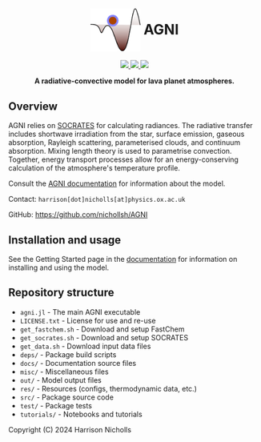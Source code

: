 <h1 align="center">
    <div>
        <img src="docs/src/assets/logo.svg" style="vertical-align: middle;" width="100px"/>
        <span style="vertical-align: middle;">AGNI</span>
    </div>
</h1>

<p align="center">
  <a href="https://github.com/nichollsh/AGNI/actions/workflows/install_and_test.yml">
    <img src="https://github.com/nichollsh/AGNI/actions/workflows/install_and_test.yml/badge.svg">
  </a>
  <a href="https://nichollsh.github.io/AGNI/dev/">
    <img src="https://github.com/nichollsh/AGNI/actions/workflows/documentation.yml/badge.svg">
  </a>
  <a href="LICENSE.txt">
    <img src="https://img.shields.io/github/license/nichollsh/AGNI?label=License">
  </a>
</p>

<p align="center">
  <b>A radiative-convective model for lava planet atmospheres.</b>
</p>


## Overview

AGNI relies on [SOCRATES](https://github.com/nichollsh/SOCRATES) for calculating radiances. The radiative transfer includes shortwave irradiation from the star, surface emission, gaseous absorption, Rayleigh scattering, parameterised clouds, and continuum absorption. Mixing length theory is used to parametrise convection. Together, energy transport processes allow for an energy-conserving calculation of the atmosphere's temperature profile.

Consult the [AGNI documentation](https://nichollsh.github.io/AGNI/) for information about the model.

Contact: `harrison[dot]nicholls[at]physics.ox.ac.uk`

GitHub: https://github.com/nichollsh/AGNI


## Installation and usage
See the Getting Started page in the [documentation](https://nichollsh.github.io/AGNI/) for information on installing and using the model.

## Repository structure
* `agni.jl`         - The main AGNI executable
* `LICENSE.txt`     - License for use and re-use
* `get_fastchem.sh` - Download and setup FastChem
* `get_socrates.sh` - Download and setup SOCRATES
* `get_data.sh`     - Download input data files
* `deps/`           - Package build scripts
* `docs/`           - Documentation source files
* `misc/`           - Miscellaneous files
* `out/`            - Model output files
* `res/`            - Resources (configs, thermodynamic data, etc.)
* `src/`            - Package source code
* `test/`           - Package tests
* `tutorials/`      - Notebooks and tutorials

Copyright (C) 2024 Harrison Nicholls

